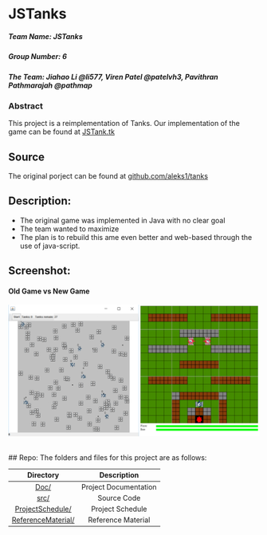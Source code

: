 # JSTanks

##### Team Name: JSTanks
##### Group Number: 6
##### The Team: Jiahao Li @li577, Viren Patel @patelvh3, Pavithran Pathmarajah @pathmap

### Abstract

This project is a reimplementation of Tanks. Our implementation of the game can be found at [JSTank.tk](http://jstank.pavipath.com)

## Source
The original porject can be found at  [github.com/aleks1/tanks](https://github.com/aleks1/tanks)

## Description:
* The original game was implemented in Java with no clear goal
* The team wanted to maximize
* The plan is to rebuild this ame even better and web-based through the use of java-script.

## Screenshot: 
#### Old Game vs New Game

![](/ReferenceMaterial/OldVSNew.png)

<br>
## Repo:
The folders and files for this project are as follows:

| **Directory**                                    |  **Description**       |
| :--------:                                       | :--------:             |
| [Doc/](Doc)                                      |  Project Documentation |
| [src/](src)                                      |  Source Code           |
| [ProjectSchedule/](/ProjectSchedule)             |  Project Schedule      |
| [ReferenceMaterial/](/ReferenceMaterial)         |  Reference Material    |

